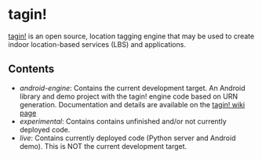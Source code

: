 tagin!
======

[tagin!](http://mobile-accessibility.idrc.ocad.ca/projects/tagin) is an open source, location tagging engine that may be used to create indoor location-based services (LBS) and applications.

Contents
--------
* _android-engine_: Contains the current development target. An Android library and demo project with the tagin! engine code based on URN generation. Documentation and details are available on the [tagin! wiki page](http://wiki.mobile-accessibility.idrc.ocad.ca/w/Tagin!)
* _experimental_: Contains contains unfinished and/or not currently deployed code.
* _live_: Contains currently deployed code (Python server and Android demo). This is NOT the current development target.
